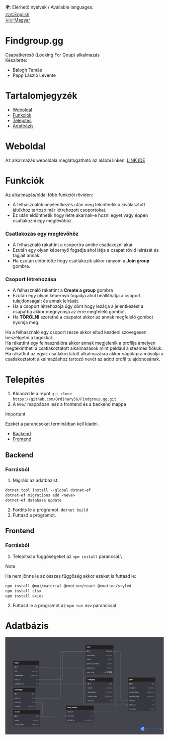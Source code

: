 🌍: Elérhető nyelvek / Available languages:  
[🇬🇧:English](ENGLISHREADME.md)\
[🇭🇺:Magyar](README.md)

# Findgroup.gg
Csapatkereső (Looking For Goup) alkalmazás\
Készítette:
  - Balogh Tamás
  - Papp László Levente

# Tartalomjegyzék
- [Weboldal](#weboldal)
- [Funkciók](#funkciók)
- [Telepítés](#telepítés)
- [Adatbázis](#adatbázis)

# Weboldal
Az alkalmazás weboldala meglátogatható az alábbi linken: [LINK IDE](https://example.com)
# Funkciók
Az alkalmazás/oldal főbb funkciói röviden:
- A felhasználók bejelentkezés után meg tekinthetik a kiválasztott játékhoz tartozó már létrehozott csoportokat.
- Ez után eldönthetik hogy létre akarnak-e hozni egyet vagy éppen csatlakozni egy meglévőhöz.
  
### Csatlakozás egy meglévőhöz
- A felhasználó rákattint a csoportra amibe csatlakozni akar
- Ezután egy olyan képernyő fogadja ahol látja a csapat rövid leírását és tagjait annak.
- Ha ezután eldöntötte hogy csatlakozik akkor rányom a **Join group** gombra.

### Csoport létrehozása
- A felhasználó rákattint a **Create a group** gombra
- Ezután egy olyan képernyő fogadja ahol beállíthatja a csoport tulajdonságait és annak leírását.
- Ha a csoport létrehozója úgy dönt hogy lezárja a jelentkezést a csapatba akkor megnyomja az erre megfelelő gombot.
- Ha **TÖRÖLNI** szeretné a csapatot akkor az annak megfelelő gombot nyomja meg.

Ha a felhasználó egy csoport része akkor eltud kezdeni szövegesen beszélgetni a tagokkal.\
Ha rákattint egy felhasználóra akkor annak megjelenik a profilja amelyen megtekintheti a csatlakoztatott alkalmazások mint például a steames fiókuk. Ha rákattint az egyik csatlakoztatott alkalmazásra akkor vágólapra másolja a csatlakoztatott alkalmazáshoz tartozó nevét az adott profil tulajdonosának.

# Telepítés
1. Klónozd le a repot
`git clone https://github.com/Ordinary56/Findgroup.gg.git`
2. A `Web/` mappában lesz a frontend és a backend mappa
> [!IMPORTANT]
> Ezeket a parancsokat terminálban kell kiadni.
- [Backend](#backend)
- [Frontend](#frontend)

## Backend 

### Forrásból
1. Migráld az adatbázist.
```
dotnet tool install --global dotnet-ef
dotnet-ef migrations add <neve>
dotnet-ef database update
```
2. Fordíts le a programot.
`dotnet build`
3. Futtasd a programot.

## Frontend

### Forrásból
1. Telepítsd a függőségeket az `npm install` parancsal.\
> [!NOTE]
> Ha nem jönne le az összes függőség akkor ezeket is futtasd le:
```
npm install @mui/material @emotion/react @emotion/styled
npm install clsx
npm install axios
```
2. Futtasd le a programot az `npm run dev` paranccsal

# Adatbázis
![Adatabázis diagramm](assets/VIZSGAREMEK.png)
